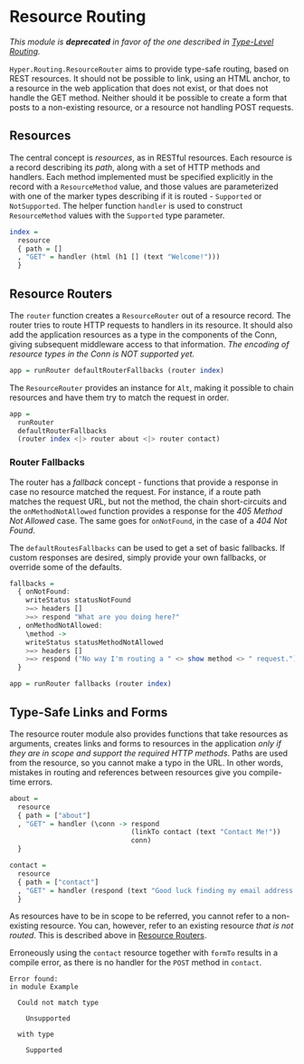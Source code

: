 # Resource Routing

_This module is **deprecated** in favor of the one described in
[Type-Level Routing](#type-level-routing)._

`Hyper.Routing.ResourceRouter` aims to provide type-safe routing,
based on REST resources. It should not be possible to link, using an
HTML anchor, to a resource in the web application that does not exist,
or that does not handle the GET method. Neither should it be possible
to create a form that posts to a non-existing resource, or a resource
not handling POST requests.

## Resources

The central concept is *resources*, as in RESTful resources. Each
resource is a record describing its *path*, along with a set of HTTP
methods and handlers. Each method implemented must be specified
explicitly in the record with a `ResourceMethod` value, and those
values are parameterized with one of the marker types describing if it
is routed - `Supported` or `NotSupported`. The helper function
`handler` is used to construct `ResourceMethod` values with the
`Supported` type parameter.

```purescript
index =
  resource
  { path = []
  , "GET" = handler (html (h1 [] (text "Welcome!")))
  }
```

## Resource Routers

The `router` function creates a `ResourceRouter` out of a resource record. The
router tries to route HTTP requests to handlers in its resource. It should
also add the application resources as a type in the components of the Conn,
giving subsequent middleware access to that information. *The encoding of
resource types in the Conn is NOT supported yet.*

```purescript
app = runRouter defaultRouterFallbacks (router index)
```

The `ResourceRouter` provides an instance for `Alt`, making it possible to
chain resources and have them try to match the request in order.

```purescript
app =
  runRouter
  defaultRouterFallbacks
  (router index <|> router about <|> router contact)
```

### Router Fallbacks

The router has a _fallback_ concept - functions that provide a
response in case no resource matched the request. For instance, if a
route path matches the request URL, but not the method, the chain
short-circuits and the `onMethodNotAllowed` function provides a
response for the _405 Method Not Allowed_ case. The same goes for
`onNotFound`, in the case of a _404 Not Found_.

The `defaultRoutesFallbacks` can be used to get a set of basic
fallbacks. If custom responses are desired, simply provide your own
fallbacks, or override some of the defaults.

```purescript
fallbacks =
  { onNotFound:
    writeStatus statusNotFound
    >=> headers []
    >=> respond "What are you doing here?"
  , onMethodNotAllowed:
    \method ->
    writeStatus statusMethodNotAllowed
    >=> headers []
    >=> respond ("No way I'm routing a " <> show method <> " request.")
  }

app = runRouter fallbacks (router index)
```

## Type-Safe Links and Forms

The resource router module also provides functions that take resources as
arguments, creates links and forms to resources in the application *only if
they are in scope and support the required HTTP methods*. Paths are used from
the resource, so you cannot make a typo in the URL. In other words, mistakes in
routing and references between resources give you compile-time errors.

```purescript
about =
  resource
  { path = ["about"]
  , "GET" = handler (\conn -> respond
                              (linkTo contact (text "Contact Me!"))
                              conn)
  }

contact =
  resource
  { path = ["contact"]
  , "GET" = handler (respond (text "Good luck finding my email address."))
  }
```

As resources have to be in scope to be referred, you cannot refer to a
non-existing resource. You can, however, refer to an existing resource *that is
not routed*. This is described above in [Resource Routers](#resource-routers).

Erroneously using the `contact` resource together with `formTo` results in a
compile error, as there is no handler for the `POST` method in `contact`.

```text
Error found:
in module Example

  Could not match type

    Unsupported

  with type

    Supported

```
